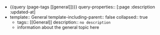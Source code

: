 - {{query (page-tags [[general]])}}
  query-properties:: [:page :description :updated-at]
- template:: General
  template-including-parent:: false
  collapsed:: true
	- tags:: [[General]] 
	  description:: `no description`
	- information about the general topic here